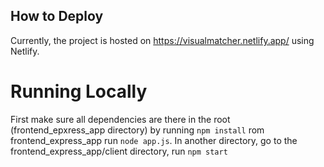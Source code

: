 ## How to Deploy

Currently, the project is hosted on https://visualmatcher.netlify.app/ using Netlify.

# Running Locally

First make sure all dependencies are there in the root (frontend_epxress_app directory) by running `npm install` rom frontend_express_app run `node app.js`. In another directory, go to the frontend_express_app/client directory, run `npm start` 
